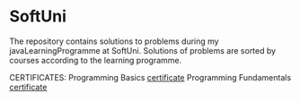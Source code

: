 # SoftUni
The repository contains solutions to problems during my javaLearningProgramme at SoftUni.
Solutions of problems are sorted by courses according to the learning programme.





CERTIFICATES:
  Programming Basics [certificate](https://softuni.bg/certificates/details/140089/040083a4)
  Programming Fundamentals [certificate](https://softuni.bg/certificates/details/148552/7e09709b)
